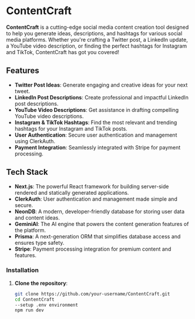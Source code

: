 # ContentCraft

**ContentCraft** is a cutting-edge social media content creation tool designed to help you generate ideas, descriptions, and hashtags for various social media platforms. Whether you're crafting a Twitter post, a LinkedIn update, a YouTube video description, or finding the perfect hashtags for Instagram and TikTok, ContentCraft has got you covered!

## Features

- **Twitter Post Ideas**: Generate engaging and creative ideas for your next tweet.
- **LinkedIn Post Descriptions**: Create professional and impactful LinkedIn post descriptions.
- **YouTube Video Descriptions**: Get assistance in drafting compelling YouTube video descriptions.
- **Instagram & TikTok Hashtags**: Find the most relevant and trending hashtags for your Instagram and TikTok posts.
- **User Authentication**: Secure user authentication and management using ClerkAuth.
- **Payment Integration**: Seamlessly integrated with Stripe for payment processing.

## Tech Stack

- **Next.js**: The powerful React framework for building server-side rendered and statically generated applications.
- **ClerkAuth**: User authentication and management made simple and secure.
- **NeonDB**: A modern, developer-friendly database for storing user data and content ideas.
- **GeminiAI**: The AI engine that powers the content generation features of the platform.
- **Prisma**: A next-generation ORM that simplifies database access and ensures type safety.
- **Stripe**: Payment processing integration for premium content and features.


### Installation

1. **Clone the repository**:

   ```bash
   git clone https://github.com/your-username/ContentCraft.git
   cd ContentCraft
   --setup .env environment
   npm run dev
   
